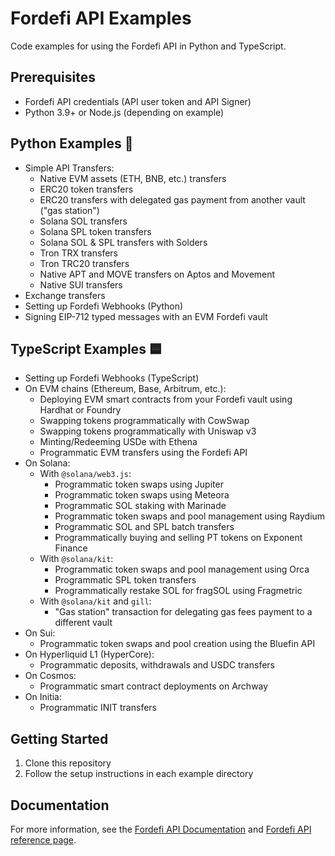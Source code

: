 # Fordefi API Examples

Code examples for using the Fordefi API in Python and TypeScript.

## Prerequisites
- Fordefi API credentials (API user token and API Signer)
- Python 3.9+ or Node.js (depending on example)

## Python Examples 🐍
* Simple API Transfers:
  * Native EVM assets (ETH, BNB, etc.) transfers
  * ERC20 token transfers
  * ERC20 transfers with delegated gas payment from another vault ("gas station")
  * Solana SOL transfers
  * Solana SPL token transfers
  * Solana SOL & SPL transfers with Solders
  * Tron TRX transfers
  * Tron TRC20 transfers
  * Native APT and MOVE transfers on Aptos and Movement 
  * Native SUI transfers
* Exchange transfers
* Setting up Fordefi Webhooks (Python)
* Signing EIP-712 typed messages with an EVM Fordefi vault

## TypeScript Examples 🟦
* Setting up Fordefi Webhooks (TypeScript)
* On EVM chains (Ethereum, Base, Arbitrum, etc.):
  * Deploying EVM smart contracts from your Fordefi vault using Hardhat or Foundry
  * Swapping tokens programmatically with CowSwap
  * Swapping tokens programmatically with Uniswap v3
  * Minting/Redeeming USDe with Ethena
  * Programmatic EVM transfers using the Fordefi API
* On Solana:
  * With `@solana/web3.js`: 
    * Programmatic token swaps using Jupiter
    * Programmatic token swaps using Meteora
    * Programmatic SOL staking with Marinade
    * Programmatic token swaps and pool management using Raydium
    * Programmatic SOL and SPL batch transfers
    * Programmatically buying and selling PT tokens on Exponent Finance
  * With `@solana/kit`:
    * Programmatic token swaps and pool management using Orca
    * Programmatic SPL token transfers
    * Programmatically restake SOL for fragSOL using Fragmetric
  * With `@solana/kit` and `gill`:
    * "Gas station" transaction for delegating gas fees payment to a different vault
* On Sui:
  * Programmatic token swaps and pool creation using the Bluefin API
* On Hyperliquid L1 (HyperCore):
  * Programmatic deposits, withdrawals and USDC transfers
* On Cosmos:
  * Programmatic smart contract deployments on Archway
* On Initia:
  * Programmatic INIT transfers

## Getting Started
1. Clone this repository
2. Follow the setup instructions in each example directory

## Documentation
For more information, see the [Fordefi API Documentation](https://docs.fordefi.com/developers/program-overview) and [Fordefi API reference page](https://docs.fordefi.com/api/openapi).
